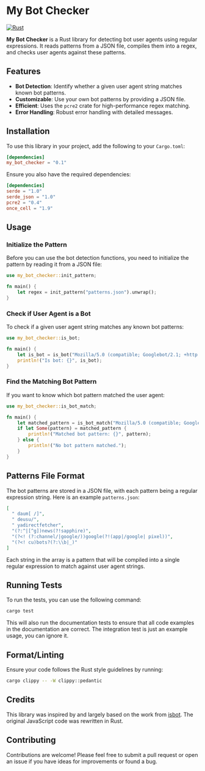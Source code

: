 # My Bot Checker

[![Rust](https://github.com/devactivity/my-bot-checker/actions/workflows/rust.yml/badge.svg)](https://github.com/devactivity/my-bot-checker/actions/workflows/rust.yml)

**My Bot Checker** is a Rust library for detecting bot user agents using regular expressions. It reads patterns from a JSON file, compiles them into a regex, and checks user agents against these patterns.

## Features

- **Bot Detection**: Identify whether a given user agent string matches known bot patterns.
- **Customizable**: Use your own bot patterns by providing a JSON file.
- **Efficient**: Uses the `pcre2` crate for high-performance regex matching.
- **Error Handling**: Robust error handling with detailed messages.

## Installation

To use this library in your project, add the following to your `Cargo.toml`:

```toml
[dependencies]
my_bot_checker = "0.1"
```

Ensure you also have the required dependencies:

```toml
[dependencies]
serde = "1.0"
serde_json = "1.0"
pcre2 = "0.4"
once_cell = "1.9"
```

## Usage
### Initialize the Pattern

Before you can use the bot detection functions, you need to initialize the pattern by reading it from a JSON file:

```rust
use my_bot_checker::init_pattern;

fn main() {
    let regex = init_pattern("patterns.json").unwrap();
}
```

### Check if User Agent is a Bot

To check if a given user agent string matches any known bot patterns:

```rust
use my_bot_checker::is_bot;

fn main() {
    let is_bot = is_bot("Mozilla/5.0 (compatible; Googlebot/2.1; +http://www.google.com/bot.html)", "patterns.json").unwrap();
    println!("Is bot: {}", is_bot);
}
```

### Find the Matching Bot Pattern

If you want to know which bot pattern matched the user agent:

```rust
use my_bot_checker::is_bot_match;

fn main() {
    let matched_pattern = is_bot_match("Mozilla/5.0 (compatible; Googlebot/2.1; +http://www.google.com/bot.html)", "patterns.json").unwrap();
    if let Some(pattern) = matched_pattern {
        println!("Matched bot pattern: {}", pattern);
    } else {
        println!("No bot pattern matched.");
    }
}
```

## Patterns File Format

The bot patterns are stored in a JSON file, with each pattern being a regular expression string. Here is an example `patterns.json`:

```json
[
  " daum[ /]",
  " deusu/",
  " yadirectfetcher",
  "(?:^|[^g])news(?!sapphire)",
  "(?<! (?:channel/|google/))google(?!(app|/google| pixel))",
  "(?<! cu)bots?(?:\\b|_)"
]
```

Each string in the array is a pattern that will be compiled into a single regular expression to match against user agent strings.

## Running Tests

To run the tests, you can use the following command:

```bash
cargo test
```

This will also run the documentation tests to ensure that all code examples in the documentation are correct. The integration test is just an example usage, you can ignore it.

## Format/Linting

Ensure your code follows the Rust style guidelines by running:

```bash
cargo clippy -- -W clippy::pedantic
```

## Credits

This library was inspired by and largely based on the work from [isbot](https://github.com/omrilotan/isbot). The original JavaScript code was rewritten in Rust.

## Contributing

Contributions are welcome! Please feel free to submit a pull request or open an issue if you have ideas for improvements or found a bug.
